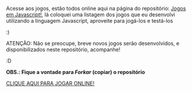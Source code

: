 Acesse aos jogos, estão todos online aqui na página do repositório: [Jogos em Javascript!][jogos-em-javascript], 
lá coloquei uma listagem dos jogos que eu desenvolvi utilizando a linguagem Javascript, aproveite para jogá-los e testá-los 

:)


ATENÇÃO: Não se preocupe, breve novos jogos serão desenvolvidos, e disponibilizados neste repositório, acompanhe!

:D

**OBS.: Fique a vontade para ***Forkar*** (copiar) o repositório**


[CLIQUE AQUI PARA JOGAR ONLINE!][jogos-em-javascript]

[jogos-em-javascript]: https://polyanapimenta.github.io/jogos-em-javascript/
